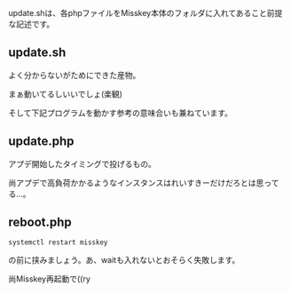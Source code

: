 update.shは、各phpファイルをMisskey本体のフォルダに入れてあること前提な記述です。

## update.sh
よく分からないがためにできた産物。

まぁ動いてるしいいでしょ(楽観)

そして下記プログラムを動かす参考の意味合いも兼ねています。

## update.php
アプデ開始したタイミングで投げるもの。

尚アプデで高負荷かかるようなインスタンスはれいすきーだけだろとは思ってる...。

## reboot.php
`systemctl restart misskey`

の前に挟みましょう。あ、waitも入れないとおそらく失敗します。

尚Misskey再起動で((ry
